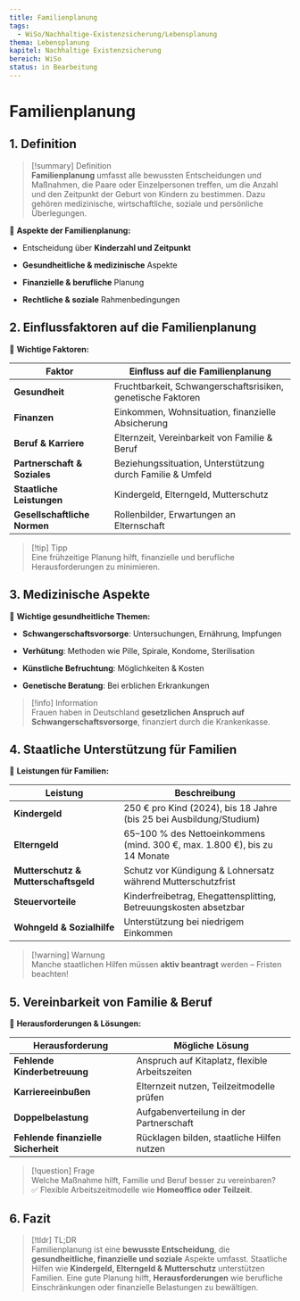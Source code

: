```yaml
---
title: Familienplanung
tags:
  - WiSo/Nachhaltige-Existenzsicherung/Lebensplanung
thema: Lebensplanung
kapitel: Nachhaltige Existenzsicherung
bereich: WiSo
status: in Bearbeitung
---
```


# Familienplanung

## 1. Definition

> [!summary] Definition  
> **Familienplanung** umfasst alle bewussten Entscheidungen und Maßnahmen, die Paare oder Einzelpersonen treffen, um die Anzahl und den Zeitpunkt der Geburt von Kindern zu bestimmen. Dazu gehören medizinische, wirtschaftliche, soziale und persönliche Überlegungen.

📌 **Aspekte der Familienplanung:**

- Entscheidung über **Kinderzahl und Zeitpunkt**
    
- **Gesundheitliche & medizinische** Aspekte
    
- **Finanzielle & berufliche** Planung
    
- **Rechtliche & soziale** Rahmenbedingungen
    

## 2. Einflussfaktoren auf die Familienplanung

📌 **Wichtige Faktoren:**

|**Faktor**|**Einfluss auf die Familienplanung**|
|---|---|
|**Gesundheit**|Fruchtbarkeit, Schwangerschaftsrisiken, genetische Faktoren|
|**Finanzen**|Einkommen, Wohnsituation, finanzielle Absicherung|
|**Beruf & Karriere**|Elternzeit, Vereinbarkeit von Familie & Beruf|
|**Partnerschaft & Soziales**|Beziehungssituation, Unterstützung durch Familie & Umfeld|
|**Staatliche Leistungen**|Kindergeld, Elterngeld, Mutterschutz|
|**Gesellschaftliche Normen**|Rollenbilder, Erwartungen an Elternschaft|

> [!tip] Tipp  
> Eine frühzeitige Planung hilft, finanzielle und berufliche Herausforderungen zu minimieren.

## 3. Medizinische Aspekte

📌 **Wichtige gesundheitliche Themen:**

- **Schwangerschaftsvorsorge**: Untersuchungen, Ernährung, Impfungen
    
- **Verhütung**: Methoden wie Pille, Spirale, Kondome, Sterilisation
    
- **Künstliche Befruchtung**: Möglichkeiten & Kosten
    
- **Genetische Beratung**: Bei erblichen Erkrankungen
    

> [!info] Information  
> Frauen haben in Deutschland **gesetzlichen Anspruch auf Schwangerschaftsvorsorge**, finanziert durch die Krankenkasse.

## 4. Staatliche Unterstützung für Familien

📌 **Leistungen für Familien:**

|**Leistung**|**Beschreibung**|
|---|---|
|**Kindergeld**|250 € pro Kind (2024), bis 18 Jahre (bis 25 bei Ausbildung/Studium)|
|**Elterngeld**|65–100 % des Nettoeinkommens (mind. 300 €, max. 1.800 €), bis zu 14 Monate|
|**Mutterschutz & Mutterschaftsgeld**|Schutz vor Kündigung & Lohnersatz während Mutterschutzfrist|
|**Steuervorteile**|Kinderfreibetrag, Ehegattensplitting, Betreuungskosten absetzbar|
|**Wohngeld & Sozialhilfe**|Unterstützung bei niedrigem Einkommen|

> [!warning] Warnung  
> Manche staatlichen Hilfen müssen **aktiv beantragt** werden – Fristen beachten!

## 5. Vereinbarkeit von Familie & Beruf

📌 **Herausforderungen & Lösungen:**

|**Herausforderung**|**Mögliche Lösung**|
|---|---|
|**Fehlende Kinderbetreuung**|Anspruch auf Kitaplatz, flexible Arbeitszeiten|
|**Karriereeinbußen**|Elternzeit nutzen, Teilzeitmodelle prüfen|
|**Doppelbelastung**|Aufgabenverteilung in der Partnerschaft|
|**Fehlende finanzielle Sicherheit**|Rücklagen bilden, staatliche Hilfen nutzen|

> [!question] Frage  
> Welche Maßnahme hilft, Familie und Beruf besser zu vereinbaren?  
> ✅ Flexible Arbeitszeitmodelle wie **Homeoffice oder Teilzeit**.

## 6. Fazit

> [!tldr] TL;DR  
> Familienplanung ist eine **bewusste Entscheidung**, die **gesundheitliche, finanzielle und soziale** Aspekte umfasst. Staatliche Hilfen wie **Kindergeld, Elterngeld & Mutterschutz** unterstützen Familien. Eine gute Planung hilft, **Herausforderungen** wie berufliche Einschränkungen oder finanzielle Belastungen zu bewältigen.

